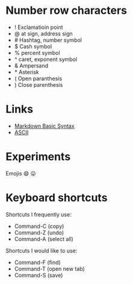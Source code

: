 # Number row characters 
- !  Exclamatioin point
- @  at sign, address sign
- \# Hashtag, number symbol
- $ Cash symbol
- % percent symbol
- ^ caret, exponent symbol
- & Ampersand
- \* Asterisk 
- ( Open paranthesis
- ) Close parenthesis

# Links
- [Markdown Basic Syntax](https://www.markdownguide.org/basic-syntax/)
- [ASCII](https://www.ascii-code.com/)

# Experiments
  Emojis  :smile:  :stuck_out_tongue: 

# Keyboard shortcuts
  Shortcuts I frequently use:
  - Command-C (copy)
  - Command-Z (undo)
  - Command-A (select all)

  Shortcuts I would like to use:
  - Command-F (find)
  - Command-T (open new tab)
  - Command-S (save)




